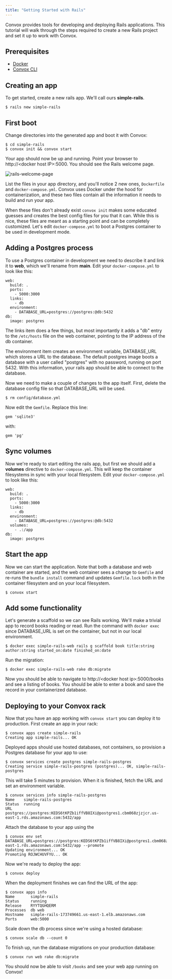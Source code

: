 ```yaml
---
title: "Getting Started with Rails"
---
```

Convox provides tools for developing and deploying Rails applications. This tutorial will walk through the steps required to create a new Rails project and set it up to work with Convox.

## Prerequisites

- [Docker](https://docs.docker.com/installation/)
- [Convox CLI](/docs/getting-started/)

## Creating an app

To get started, create a new rails app. We'll call ours **simple-rails**.

    $ rails new simple-rails

## First boot

Change directories into the generated app and boot it with Convox:

    $ cd simple-rails
    $ convox init && convox start

Your app should now be up and running. Point your browser to http://&lt;docker host IP&gt;:5000. You should see the Rails welcome page.

![rails-welcome-page](/assets/images/docs/getting-started-with-rails/rails_welcome.png)

List the files in your app directory, and you'll notice 2 new ones, `Dockerfile` and `docker-compose.yml`. Convox uses Docker under the hood for containerization, and these two files contain all the information it needs to build and run your app.

When these files don't already exist `convox init` makes some educated guesses and creates the best config files for you that it can. While this is nice, these files are meant as a starting point and can be completely customized. Let's edit `docker-compose.yml` to boot a Postgres container to be used in development mode.

## Adding a Postgres process

To use a Postgres container in development we need to describe it and link it to **web**, which we'll rename from **main**. Edit your `docker-compose.yml` to look like this:

    web:
      build: .
      ports:
        - 5000:3000
      links:
        - db
      environment:
        - DATABASE_URL=postgres://postgres:@db:5432
    db:
      image: postgres

The links item does a few things, but most importantly it adds a "db" entry to the `/etc/hosts` file on the web container, pointing to the IP address of the db container.

The environment item creates an environment variable, DATABASE_URL which stores a URL to the database. The default postgres image boots a database with a user called "postgres" with no password, running on port 5432. With this information, your rails app should be able to connect to the database.

Now we need to make a couple of changes to the app itself. First, delete the database config file so that DATABASE_URL will be used.

    $ rm config/database.yml

Now edit the `Gemfile`. Replace this line:

    gem 'sqlite3'

with:

    gem 'pg'

## Sync volumes

Now we're ready to start editing the rails app, but first we should add a **volumes** directive to `docker-compose.yml`. This will keep the container filesystems in sync with your local filesystem. Edit your `docker-compose.yml` to look like this:

    web:
      build: .
      ports:
        - 5000:3000
      links:
        - db
      environment:
        - DATABASE_URL=postgres://postgres:@db:5432
      volumes:
        - .:/app
    db:
      image: postgres

## Start the app

Now we can start the application. Note that both a database and web container are started, and the web container sees a change to `Gemfile` and re-runs the `bundle install` command and updates `Gemfile.lock` both in the container filesystem and on your local filesystem.

    $ convox start

## Add some functionality

Let's generate a scaffold so we can see Rails working. We'll make a trivial app to record books reading or read. Run the command with `docker exec` since DATABASE_URL is set on the container, but not in our local environment.

    $ docker exec simple-rails-web rails g scaffold book title:string author:string started_on:date finished_on:date

Run the migration:

    $ docker exec simple-rails-web rake db:migrate

Now you should be able to navigate to http://&lt;docker host ip&gt;:5000/books and see a listing of books. You should be able to enter a book and save the record in your containerized database.

## Deploying to your Convox rack

Now that you have an app working with `convox start` you can deploy it to production. First create an app in your rack:

    $ convox apps create simple-rails
    Creating app simple-rails... OK

Deployed apps should use hosted databases, not containers, so provision a Postgres database for your app to use:

    $ convox services create postgres simple-rails-postgres
    Creating service simple-rails-postgres (postgres)... OK, simple-rails-postgres

This will take 5 minutes to provision. When it is finished, fetch the URL and set an environment variable.

    $ convox services info simple-rails-postgres
    Name    simple-rails-postgres
    Status  running
    URL     postgres://postgres:KEDS6tKPZb1iffVB8IXi@postgres1.cbm068zjzjcr.us-east-1.rds.amazonaws.com:5432/app 

Attach the database to your app using the 

    $ convox env set DATABASE_URL=postgres://postgres:KEDS6tKPZb1iffVB8IXi@postgres1.cbm068zjzjcr.us-east-1.rds.amazonaws.com:5432/app --promote
    Updating environment... OK
    Promoting ROJWCHUVFYU... OK

Now we're ready to deploy the app:

    $ convox deploy

When the deployment finishes we can find the URL of the app:

    $ convox apps info
    Name       simple-rails
    Status     running
    Release    RYYTQGHQERM
    Processes  db web
    Hostname   simple-rails-173749661.us-east-1.elb.amazonaws.com
    Ports      web:5000

Scale down the db process since we're using a hosted database:

    $ convox scale db --count 0

To finish up, run the database migrations on your production database:

    $ convox run web rake db:migrate

You should now be able to visit `/books` and see your web app running on Convox!

